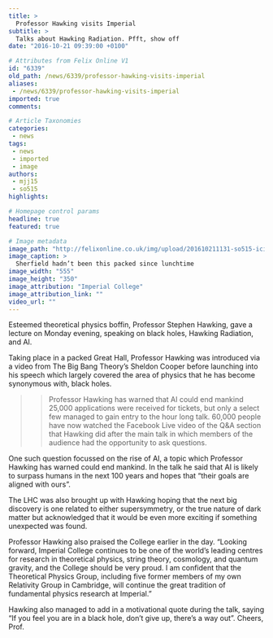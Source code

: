 ```yaml
---
title: >
  Professor Hawking visits Imperial
subtitle: >
  Talks about Hawking Radiation. Pfft, show off
date: "2016-10-21 09:39:00 +0100"

# Attributes from Felix Online V1
id: "6339"
old_path: /news/6339/professor-hawking-visits-imperial
aliases:
 - /news/6339/professor-hawking-visits-imperial
imported: true
comments:

# Article Taxonomies
categories:
 - news
tags:
 - news
 - imported
 - image
authors:
 - mjj15
 - so515
highlights:

# Homepage control params
headline: true
featured: true

# Image metadata
image_path: "http://felixonline.co.uk/img/upload/201610211131-so515-icimages.jpg"
image_caption: >
  Sherfield hadn’t been this packed since lunchtime
image_width: "555"
image_height: "350"
image_attribution: "Imperial College"
image_attribution_link: ""
video_url: ""
---
```


Esteemed theoretical physics boffin, Professor Stephen Hawking, gave a lecture on Monday evening, speaking on black holes, Hawking Radiation, and AI.

Taking place in a packed Great Hall, Professor Hawking was introduced via a video from The Big Bang Theory’s Sheldon Cooper before launching into his speech which largely covered the area of physics that he has become synonymous with, black holes.
> > Professor Hawking has warned that AI could end mankind
25,000 applications were received for tickets, but only a select few managed to gain entry to the hour long talk. 60,000 people have now watched the Facebook Live video of the Q&amp;A section that Hawking did after the main talk in which members of the audience had the opportunity to ask questions.

One such question focussed on the rise of AI, a topic which Professor Hawking has warned could end mankind. In the talk he said that AI is likely to surpass humans in the next 100 years and hopes that “their goals are aligned with ours”.

The LHC was also brought up with Hawking hoping that the next big discovery is one related to either supersymmetry, or the true nature of dark matter but acknowledged that it would be even more exciting if something unexpected was found.

Professor Hawking also praised the College earlier in the day. “Looking forward, Imperial College continues to be one of the world’s leading centres for research in theoretical physics, string theory, cosmology, and quantum gravity, and the College should be very proud. I am confident that the Theoretical Physics Group, including five former members of my own Relativity Group in Cambridge, will continue the great tradition of fundamental physics research at Imperial.”

Hawking also managed to add in a motivational quote during the talk, saying “If you feel you are in a black hole, don’t give up, there’s a way out”. Cheers, Prof.
